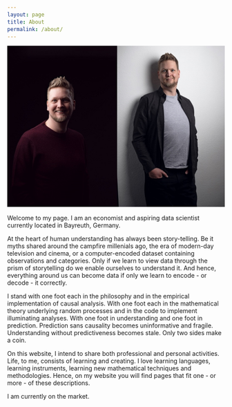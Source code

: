 ```yaml
---
layout: page
title: About
permalink: /about/
---
```

![me](assets/images/zusatzfoto3.jpg)

Welcome to my page. I am an economist and aspiring data scientist currently located in Bayreuth, Germany.

At the heart of human understanding has always been story-telling. Be it myths shared around the campfire millenials ago, the era of modern-day television and cinema, or a computer-encoded dataset containing observations and categories. Only if we learn to view data through the prism of storytelling do we enable ourselves to understand it. And hence, everything around us can become data if only we learn to encode - or decode - it correctly.

I stand with one foot each in the philosophy and in the empirical implementation of causal analysis. With one foot each in the mathematical theory underlying random processes and in the code to implement illuminating analyses. With one foot in understanding and one foot in prediction. Prediction sans causality becomes uninformative and fragile. Understanding without predictiveness becomes stale. Only two sides make a coin.

On this website, I intend to share both professional and personal activities. Life, to me, consists of learning and creating. I love learning languages, learning instruments, learning new mathematical techniques and methodologies. Hence, on my website you will find pages that fit one - or more - of these descriptions.

I am currently on the market.
